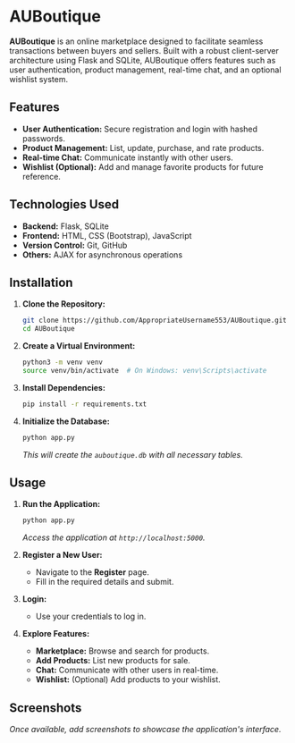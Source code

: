 # AUBoutique

**AUBoutique** is an online marketplace designed to facilitate seamless transactions between buyers and sellers. Built with a robust client-server architecture using Flask and SQLite, AUBoutique offers features such as user authentication, product management, real-time chat, and an optional wishlist system.

## Features

- **User Authentication:** Secure registration and login with hashed passwords.
- **Product Management:** List, update, purchase, and rate products.
- **Real-time Chat:** Communicate instantly with other users.
- **Wishlist (Optional):** Add and manage favorite products for future reference.

## Technologies Used

- **Backend:** Flask, SQLite
- **Frontend:** HTML, CSS (Bootstrap), JavaScript
- **Version Control:** Git, GitHub
- **Others:** AJAX for asynchronous operations

## Installation

1. **Clone the Repository:**
    ```bash
    git clone https://github.com/AppropriateUsername553/AUBoutique.git
    cd AUBoutique
    ```

2. **Create a Virtual Environment:**
    ```bash
    python3 -m venv venv
    source venv/bin/activate  # On Windows: venv\Scripts\activate
    ```

3. **Install Dependencies:**
    ```bash
    pip install -r requirements.txt
    ```

4. **Initialize the Database:**
    ```bash
    python app.py
    ```
    *This will create the `auboutique.db` with all necessary tables.*

## Usage

1. **Run the Application:**
    ```bash
    python app.py
    ```
    *Access the application at `http://localhost:5000`.*

2. **Register a New User:**
    - Navigate to the **Register** page.
    - Fill in the required details and submit.

3. **Login:**
    - Use your credentials to log in.
  
4. **Explore Features:**
    - **Marketplace:** Browse and search for products.
    - **Add Products:** List new products for sale.
    - **Chat:** Communicate with other users in real-time.
    - **Wishlist:** (Optional) Add products to your wishlist.

## Screenshots

*Once available, add screenshots to showcase the application's interface.*

```markdown
